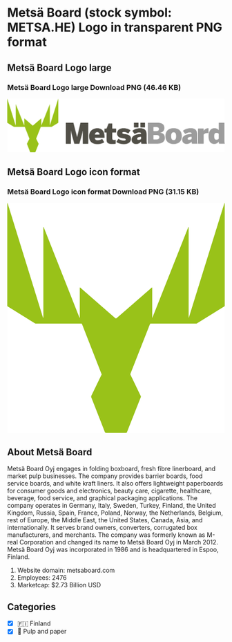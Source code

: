# Metsä Board (stock symbol: METSA.HE) Logo in transparent PNG format

## Metsä Board Logo large

### Metsä Board Logo large Download PNG (46.46 KB)

![Metsä Board Logo large Download PNG (46.46 KB)](/img/orig/METSA.HE_BIG-8738059a.png)

## Metsä Board Logo icon format

### Metsä Board Logo icon format Download PNG (31.15 KB)

![Metsä Board Logo icon format Download PNG (31.15 KB)](/img/orig/METSA.HE-b09d0e11.png)

## About Metsä Board

Metsä Board Oyj engages in folding boxboard, fresh fibre linerboard, and market pulp businesses. The company provides barrier boards, food service boards, and white kraft liners. It also offers lightweight paperboards for consumer goods and electronics, beauty care, cigarette, healthcare, beverage, food service, and graphical packaging applications. The company operates in Germany, Italy, Sweden, Turkey, Finland, the United Kingdom, Russia, Spain, France, Poland, Norway, the Netherlands, Belgium, rest of Europe, the Middle East, the United States, Canada, Asia, and internationally. It serves brand owners, converters, corrugated box manufacturers, and merchants. The company was formerly known as M-real Corporation and changed its name to Metsä Board Oyj in March 2012. Metsä Board Oyj was incorporated in 1986 and is headquartered in Espoo, Finland.

1. Website domain: metsaboard.com
2. Employees: 2476
3. Marketcap: $2.73 Billion USD


## Categories
- [x] 🇫🇮 Finland
- [x] 📄 Pulp and paper
